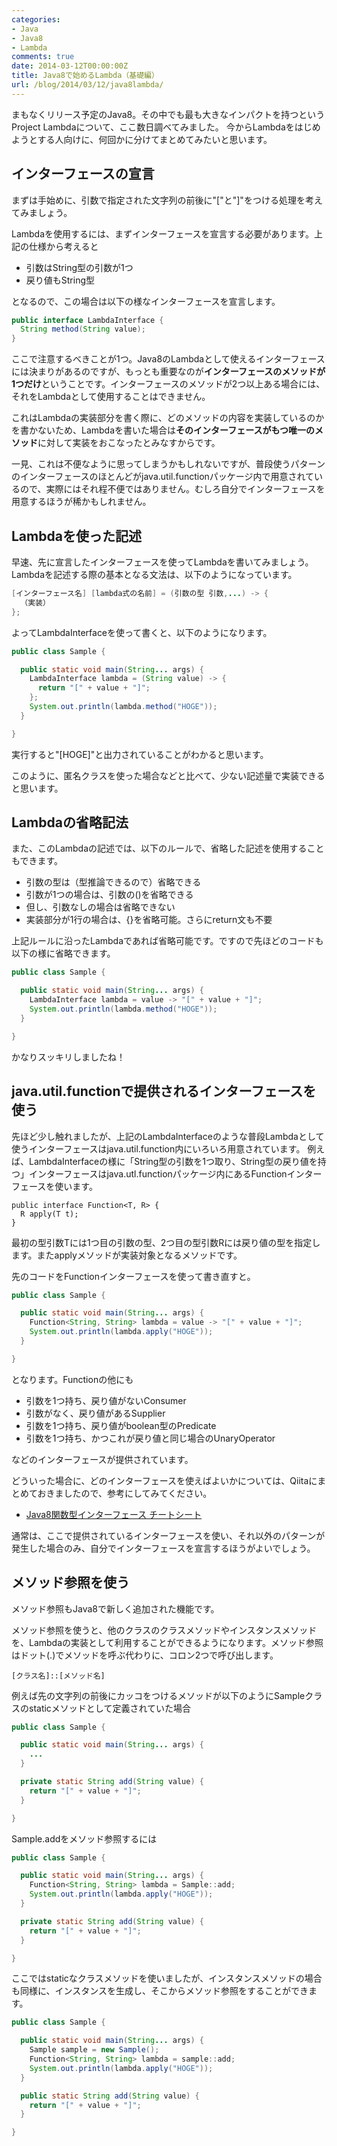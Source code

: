 ```yaml
---
categories:
- Java
- Java8
- Lambda
comments: true
date: 2014-03-12T00:00:00Z
title: Java8で始めるLambda（基礎編）
url: /blog/2014/03/12/java8lambda/
---
```


まもなくリリース予定のJava8。その中でも最も大きなインパクトを持つというProject Lambdaについて、ここ数日調べてみました。
今からLambdaをはじめようとする人向けに、何回かに分けてまとめてみたいと思います。

## インターフェースの宣言

まずは手始めに、引数で指定された文字列の前後に"["と"]"をつける処理を考えてみましょう。

Lambdaを使用するには、まずインターフェースを宣言する必要があります。上記の仕様から考えると

 - 引数はString型の引数が1つ
 - 戻り値もString型

となるので、この場合は以下の様なインターフェースを宣言します。

``` java LambdaInterface.class
public interface LambdaInterface {
  String method(String value);
}
```

ここで注意するべきことが1つ。Java8のLambdaとして使えるインターフェースには決まりがあるのですが、もっとも重要なのが**インターフェースのメソッドが1つだけ**ということです。インターフェースのメソッドが2つ以上ある場合には、それをLambdaとして使用することはできません。

これはLambdaの実装部分を書く際に、どのメソッドの内容を実装しているのかを書かないため、Lambdaを書いた場合は**そのインターフェースがもつ唯一のメソッド**に対して実装をおこなったとみなすからです。

一見、これは不便なように思ってしまうかもしれないですが、普段使うパターンのインターフェースのほとんどがjava.util.functionパッケージ内で用意されているので、実際にはそれ程不便ではありません。むしろ自分でインターフェースを用意するほうが稀かもしれません。

## Lambdaを使った記述

早速、先に宣言したインターフェースを使ってLambdaを書いてみましょう。Lambdaを記述する際の基本となる文法は、以下のようになっています。

``` java
[インターフェース名] [lambda式の名前] = (引数の型 引数,...) -> {
  （実装）
};
```

よってLambdaInterfaceを使って書くと、以下のようになります。

``` java Sample.class
public class Sample {

  public static void main(String... args) {
    LambdaInterface lambda = (String value) -> {
      return "[" + value + "]";
    };
    System.out.println(lambda.method("HOGE"));
  }

}
```
実行すると"[HOGE]"と出力されていることがわかると思います。

このように、匿名クラスを使った場合などと比べて、少ない記述量で実装できると思います。

## Lambdaの省略記法

また、このLambdaの記述では、以下のルールで、省略した記述を使用することもできます。

 - 引数の型は（型推論できるので）省略できる
 - 引数が1つの場合は、引数の()を省略できる
 - 但し、引数なしの場合は省略できない
 - 実装部分が1行の場合は、{}を省略可能。さらにreturn文も不要

上記ルールに沿ったLambdaであれば省略可能です。ですので先ほどのコードも以下の様に省略できます。

``` java Sample.class
public class Sample {

  public static void main(String... args) {
    LambdaInterface lambda = value -> "[" + value + "]";
    System.out.println(lambda.method("HOGE"));
  }

}
```

かなりスッキリしましたね！

## java.util.functionで提供されるインターフェースを使う

先ほど少し触れましたが、上記のLambdaInterfaceのような普段Lambdaとして使うインターフェースはjava.util.function内にいろいろ用意されています。
例えば、LambdaInterfaceの様に「String型の引数を1つ取り、String型の戻り値を持つ」インターフェースはjava.utl.functionパッケージ内にあるFunctionインターフェースを使います。

```
public interface Function<T, R> {
  R apply(T t);
}
```

最初の型引数Tには1つ目の引数の型、2つ目の型引数Rには戻り値の型を指定します。またapplyメソッドが実装対象となるメソッドです。

先のコードをFunctionインターフェースを使って書き直すと。

``` java Sample.class
public class Sample {

  public static void main(String... args) {
    Function<String, String> lambda = value -> "[" + value + "]";
    System.out.println(lambda.apply("HOGE"));
  }

}
```

となります。Functionの他にも

 - 引数を1つ持ち、戻り値がないConsumer
 - 引数がなく、戻り値があるSupplier
 - 引数を1つ持ち、戻り値がboolean型のPredicate
 - 引数を1つ持ち、かつこれが戻り値と同じ場合のUnaryOperator

などのインターフェースが提供されています。

どういった場合に、どのインターフェースを使えばよいかについては、Qiitaにまとめておきましたので、参考にしてみてください。

 - [Java8関数型インターフェース チートシート](http://qiita.com/zephiransas/items/3b03af4f9044df3182d0)

通常は、ここで提供されているインターフェースを使い、それ以外のパターンが発生した場合のみ、自分でインターフェースを宣言するほうがよいでしょう。

## メソッド参照を使う
メソッド参照もJava8で新しく追加された機能です。

メソッド参照を使うと、他のクラスのクラスメソッドやインスタンスメソッドを、Lambdaの実装として利用することができるようになります。メソッド参照はドット(.)でメソッドを呼ぶ代わりに、コロン2つで呼び出します。

```
[クラス名]::[メソッド名]
```

例えば先の文字列の前後にカッコをつけるメソッドが以下のようにSampleクラスのstaticメソッドとして定義されていた場合

``` java Sample.class
public class Sample {

  public static void main(String... args) {
    ...
  }

  private static String add(String value) {
    return "[" + value + "]";
  }

}
```

Sample.addをメソッド参照するには

``` java Sample.class
public class Sample {

  public static void main(String... args) {
    Function<String, String> lambda = Sample::add;
    System.out.println(lambda.apply("HOGE"));
  }

  private static String add(String value) {
    return "[" + value + "]";
  }

}
```

ここではstaticなクラスメソッドを使いましたが、インスタンスメソッドの場合も同様に、インスタンスを生成し、そこからメソッド参照をすることができます。

``` java Sample.class
public class Sample {

  public static void main(String... args) {
    Sample sample = new Sample();
    Function<String, String> lambda = sample::add;
    System.out.println(lambda.apply("HOGE"));
  }

  public static String add(String value) {
    return "[" + value + "]";
  }

}
```
